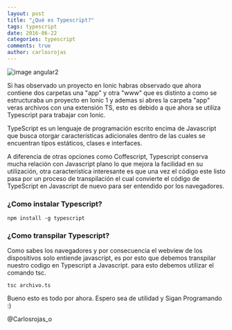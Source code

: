 ```yaml
---
layout: post
title: "¿Qué es Typescript?"
tags: typescript  
date: 2016-06-22
categories: typescript
comments: true
author: carlosrojas
---
```


<img src="http://i.imgur.com/yFY9ETL.png" class="img-responsive" alt="image angular2"/>

Si has observado un proyecto en Ionic habras observado que ahora contiene dos carpetas una "app" y otra "www" que es distinto a como se estructuraba un proyecto en Ionic 1 y ademas si abres la carpeta "app" veras archivos con una extensión TS, esto 
es debido a que ahora se utiliza Typescript para trabajar con Ionic.

TypeScript es un lenguaje de programación escrito encima de Javascript que busca otorgar características adicionales dentro de las cuales se encuentran tipos estáticos, clases e interfaces. 

A diferencia de otras opciones como Coffescript, Typescript 
conserva mucha relación con Javascript plano lo que mejora la facilidad en su utilización,  otra característica interesante es que una vez el código este listo pasa por un proceso de transpilación el cual convierte el código de TypeScript en Javascript 
de nuevo para ser entendido por los navegadores.

### ¿Como instalar Typescript?


`
npm install -g typescript
`

### ¿Como transpilar Typescript?

Como sabes los navegadores y por consecuencia el webview de los dispositivos solo entiende javascript, es por esto que debemos transpilar nuestro codigo en Typescript a Javascript. para esto debemos utilizar el comando tsc.

`
tsc archivo.ts
`

Bueno esto es todo por ahora. Espero sea de utilidad y Sigan Programando :) 

@Carlosrojas_o
